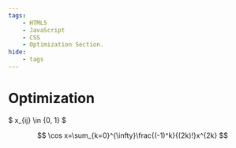 ```yaml
---
tags:
    - HTML5
    - JavaScript
    - CSS
    - Optimization Section.
hide:
    - tags
---
```


# Optimization

$ x_{ij} \in \{0, 1\} $

$$
\cos x=\sum_{k=0}^{\infty}\frac{(-1)^k}{(2k)!}x^{2k}
$$